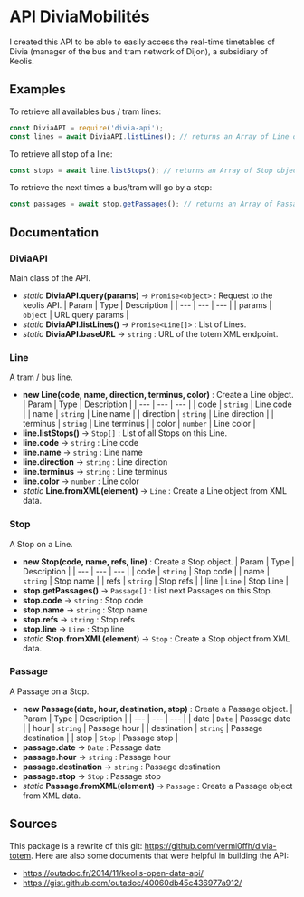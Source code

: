 
# API DiviaMobilités

I created this API to be able to easily access the real-time timetables of Divia (manager of the bus and tram network of Dijon), a subsidiary of Keolis.

## Examples

To retrieve all availables bus / tram lines:
```js
const DiviaAPI = require('divia-api');
const lines = await DiviaAPI.listLines(); // returns an Array of Line objects
```
To retrieve all stop of a line:
```js
const stops = await line.listStops(); // returns an Array of Stop objects
```
To retrieve the next times a bus/tram will go by a stop:
```js
const passages = await stop.getPassages(); // returns an Array of Passage objects
```
## Documentation

### DiviaAPI
Main class of the API.
-  *static*  **DiviaAPI.query(params)**  &rarr;  `Promise<object>` : Request to the keolis API.
	| Param | Type | Description |
	| --- | --- | --- |
	| params | `object` | URL query params |
-  *static*  **DiviaAPI.listLines()**  &rarr;  `Promise<Line[]>` : List of Lines.
-  *static*  **DiviaAPI.baseURL**  &rarr;  `string` : URL of the totem XML endpoint.

### Line
A tram / bus line.
-  **new Line(code, name, direction, terminus, color)** : Create a Line object.
	| Param | Type | Description |
	| --- | --- | --- |
	| code | `string` | Line code |
	| name | `string` | Line name |
	| direction | `string` | Line direction |
	| terminus | `string` | Line terminus |
	| color | `number` | Line color |
-  **line.listStops()**  &rarr;  `Stop[]` : List of all Stops on this Line.
-  **line.code**  &rarr;  `string` : Line code
-  **<span>line.name</span>**  &rarr;  `string` : Line name
-  **line.direction**  &rarr;  `string` : Line direction
-  **line.terminus**  &rarr;  `string` : Line terminus
-  **line.color**  &rarr;  `number` : Line color
-  *static*  **Line.fromXML(element)**  &rarr;  `Line` : Create a Line object from XML data.

### Stop
A Stop on a Line.
-  **new Stop(code, name, refs, line)** : Create a Stop object.
	| Param | Type | Description |
	| --- | --- | --- |
	| code | `string` | Stop code |
	| name | `string` | Stop name |
	| refs | `string` | Stop refs |
	| line | `Line` | Stop Line |
-  **stop.getPassages()**  &rarr;  `Passage[]` : List next Passages on this Stop.
-  **stop.code**  &rarr;  `string` : Stop code
-  **<span>stop.name</span>**  &rarr;  `string` : Stop name
-  **stop.refs**  &rarr;  `string` : Stop refs
-  **stop.line**  &rarr;  `Line` : Stop line
-  *static*  **Stop.fromXML(element)**  &rarr;  `Stop` : Create a Stop object from XML data.

### Passage
A Passage on a Stop.
- **new Passage(date, hour, destination, stop)** : Create a Passage object.
	| Param | Type | Description |
	| --- | --- | --- |
	| date | `Date` | Passage date |
	| hour | `string` | Passage hour |
	| destination | `string` | Passage destination |
	| stop | `Stop` | Passage stop |
-  **passage.date**  &rarr;  `Date` : Passage date
-  **passage.hour**  &rarr;  `string` : Passage hour
-  **passage.destination**  &rarr;  `string` : Passage destination
-  **passage.stop**  &rarr;  `Stop` : Passage stop
-  *static*  **Passage.fromXML(element)**  &rarr;  `Passage` : Create a Passage object from XML data.

## Sources

This package is a rewrite of this git: https://github.com/vermi0ffh/divia-totem.
Here are also some documents that were helpful in building the API:
- https://outadoc.fr/2014/11/keolis-open-data-api/
- https://gist.github.com/outadoc/40060db45c436977a912/
